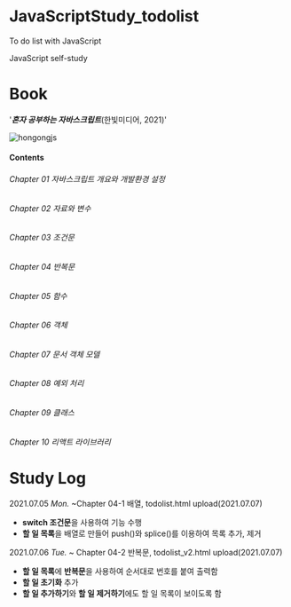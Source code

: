 # JavaScriptStudy_todolist
To do list with JavaScript

JavaScript self-study

# Book
'***혼자 공부하는 자바스크립트***(한빛미디어, 2021)'

![hongongjs](https://user-images.githubusercontent.com/69896250/124748870-95ea1d00-df5e-11eb-9e98-5aba9280f9f4.jpeg)


#### Contents
###### Chapter 01 자바스크립트 개요와 개발환경 설정

###### Chapter 02 자료와 변수

###### Chapter 03 조건문

###### Chapter 04 반복문

###### Chapter 05 함수

###### Chapter 06 객체

###### Chapter 07 문서 객체 모델

###### Chapter 08 예외 처리

###### Chapter 09 클래스

###### Chapter 10 리액트 라이브러리


# Study Log
2021.07.05 *Mon.* ~Chapter 04-1 배열, todolist.html upload(2021.07.07)
- **switch 조건문**을 사용하여 기능 수행
- **할 일 목록**을 배열로 만들어 push()와 splice()를 이용하여 목록 추가, 제거

2021.07.06 *Tue.* ~ Chapter 04-2 반복문, todolist_v2.html upload(2021.07.07)
- **할 일 목록**에 **반복문**을 사용하여 순서대로 번호를 붙여 출력함
- **할 일 초기화** 추가
- **할 일 추가하기**와 **할 일 제거하기**에도 할 일 목록이 보이도록 함
